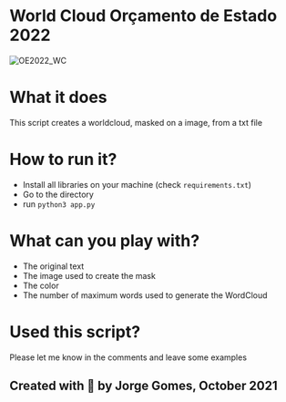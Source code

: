 # World Cloud Orçamento de Estado 2022

![OE2022_WC](https://user-images.githubusercontent.com/34355337/136985168-0718fdb2-8387-42e6-b958-b2f5ef256cf0.png)


# What it does 

This script creates a worldcloud, masked on a image, from a txt file 


# How to run it?

- Install all libraries on your machine (check ```requirements.txt```)
- Go to the directory 
- run ```python3 app.py```

# What can you play with?

- The original text 
- The image used to create the mask 
- The color 
- The number of maximum words used to generate the WordCloud 

# Used this script?

Please let me know in the comments and leave some examples


## Created with :feet: by Jorge Gomes, October 2021





